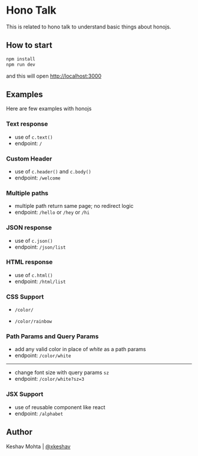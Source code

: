 # Hono Talk

This is related to hono talk to understand basic things about honojs.

## How to start

```sh
npm install
npm run dev
```

and this will open [http://localhost:3000](http://localhost:3000)

## Examples

Here are few examples with honojs

### Text response

- use of `c.text()`
- endpoint: `/`

### Custom Header

- use of `c.header()` and `c.body()`
- endpoint: `/welcome`

### Multiple paths

- multiple path return same page; no redirect logic
- endpoint: `/hello` or `/hey` or `/hi`

### JSON response

- use of `c.json()`
- endpoint: `/json/list`

### HTML response

- use of `c.html()`
- endpoint: `/html/list`

### CSS Support

- `/color/`

- `/color/rainbow`

### Path Params and Query Params

- add any valid color in place of _white_ as a path params
- endpoint: `/color/white`

---

- change font size with query params `sz`
- endpoint: `/color/white?sz=3`

### JSX Support

- use of reusable component like react
- endpoint: `/alphabet`

## Author

Keshav Mohta | [@xkeshav](https://www.xkeshav.com)
